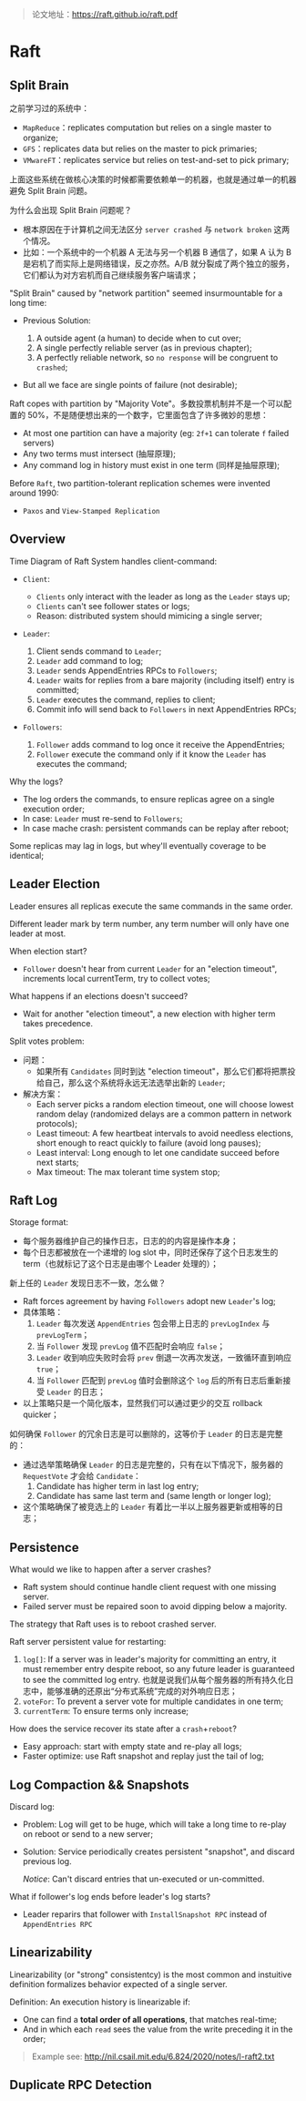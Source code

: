 > 论文地址：https://raft.github.io/raft.pdf

# Raft

## Split Brain

之前学习过的系统中：
  * `MapReduce`：replicates computation but relies on a single master to organize;
  * `GFS`：replicates data but relies on the master to pick primaries;
  * `VMwareFT`：replicates service but relies on test-and-set to pick primary;

上面这些系统在做核心决策的时候都需要依赖单一的机器，也就是通过单一的机器避免 Split Brain 问题。

为什么会出现 Split Brain 问题呢？

- 根本原因在于计算机之间无法区分 `server crashed` 与 `network broken` 这两个情况。
- 比如：一个系统中的一个机器 A 无法与另一个机器 B 通信了，如果 A 认为 B 是宕机了而实际上是网络错误，反之亦然。A/B 就分裂成了两个独立的服务，它们都认为对方宕机而自己继续服务客户端请求；

"Split Brain" caused by "network partition" seemed insurmountable for a long time:

- Previous Solution:
  1. A outside agent (a human) to decide when to cut over;
  2. A single perfectly reliable server (as in previous chapter);
  3. A perfectly reliable network, so `no response` will be congruent to `crashed`;

- But all we face are single points of failure (not desirable);

Raft copes with partition by "Majority Vote"。多数投票机制并不是一个可以配置的 50%，不是随便想出来的一个数字，它里面包含了许多微妙的思想：

- At most one partition can have a majority (eg: `2f+1` can tolerate `f` failed servers)
- Any two terms must intersect (抽屉原理);
- Any command log in history must exist in one term (同样是抽屉原理);

Before `Raft`, two partition-tolerant replication schemes were invented around 1990:

- `Paxos` and `View-Stamped Replication`

## Overview

Time Diagram of Raft System handles client-command:

- `Client`:
  - `Clients` only interact with the leader as long as the `Leader` stays up;
  - `Clients` can't see follower states or logs;
  - Reason: distributed system should mimicing a single server;

- `Leader`:
	1. Client sends command to `Leader`;
  2. `Leader` add command to log;
  3. `Leader` sends AppendEntries RPCs to `Followers`;
  4. `Leader` waits for replies from a bare majority (including itself) entry is committed;
  5. `Leader` executes the command, replies to client;
  6. Commit info will send back to `Followers` in next AppendEntries RPCs;
- `Followers`:
  1. `Follower` adds command to log once it receive the AppendEntries;
  2. `Follower` execute the command only if it know the `Leader` has executes the command;

Why the logs?

- The log orders the commands, to ensure replicas agree on a single execution order;
- In case: `Leader` must re-send to `Followers`;
- In case mache crash: persistent commands can be replay after reboot;

Some replicas may lag in logs, but whey'll eventually coverage to be identical;

## Leader Election

Leader ensures all replicas execute the same commands in the same order.

Different leader mark by term number, any term number will only have one leader at most.

When election start?

- `Follower` doesn't hear from current `Leader` for an "election timeout", increments local currentTerm, try to collect votes;

What happens if an elections doesn't succeed?

- Wait for another "election timeout", a new election with higher term takes precedence.

Split votes problem:

- 问题：
  - 如果所有 `Candidates` 同时到达 "election timeout"，那么它们都将把票投给自己，那么这个系统将永远无法选举出新的 `Leader`;
- 解决方案：
  - Each server picks a random election timeout, one will choose lowest random delay (randomized delays are a common pattern in network protocols);
  - Least timeout: A few heartbeat intervals to avoid needless elections, short enough to react quickly to failure (avoid long pauses);
  - Least interval: Long enough to let one candidate succeed before next starts;
  - Max timeout: The max tolerant time system stop;

## Raft Log

Storage format:

- 每个服务器维护自己的操作日志，日志的的内容是操作本身；
- 每个日志都被放在一个递增的 log slot 中，同时还保存了这个日志发生的 term（也就标记了这个日志是由哪个 Leader 处理的）；

新上任的 `Leader` 发现日志不一致，怎么做？

- Raft forces agreement by having `Followers` adopt new `Leader`'s log;
- 具体策略：
  1. `Leader` 每次发送 `AppendEntries` 包会带上日志的 `prevLogIndex` 与 `prevLogTerm`；
  2. 当 `Follower` 发现 `prevLog` 值不匹配时会响应 `false`；
  3. `Leader` 收到响应失败时会将 `prev` 倒退一次再次发送，一致循环直到响应 `true`；
  4. 当 `Follower` 匹配到 `prevLog` 值时会删除这个 `log` 后的所有日志后重新接受 `Leader` 的日志；
- 以上策略只是一个简化版本，显然我们可以通过更少的交互 rollback quicker；

如何确保 `Follower` 的冗余日志是可以删除的，这等价于 `Leader` 的日志是完整的：

- 通过选举策略确保 `Leader` 的日志是完整的，只有在以下情况下，服务器的 `RequestVote` 才会给 `Candidate`：
  1. Candidate has higher term in last log entry;
  2. Candidate has same last term and (same length or longer log);
- 这个策略确保了被竞选上的 `Leader` 有着比一半以上服务器更新或相等的日志；

## Persistence

What would we like to happen after a server crashes?

- Raft system should continue handle client request with one missing server.
- Failed server must be repaired soon to avoid dipping below a majority.

The strategy that Raft uses is to reboot crashed server.

Raft server persistent value for restarting:

1. `log[]`: If a server was in leader's majority for committing an entry, it must remember entry despite reboot, so any future leader is guaranteed to see the committed log entry. 也就是说我们从每个服务器的所有持久化日志中，能够准确的还原出“分布式系统”完成的对外响应日志；
2. `voteFor`: To prevent a server vote for multiple candidates in one term;
3. `currentTerm`: To ensure terms only increase;

How does the service recover its state after a `crash`+`reboot`?

- Easy approach: start with empty state and re-play all logs;
- Faster optimize: use Raft snapshot and replay just the tail of log;

## Log Compaction && Snapshots

Discard log:

- Problem: Log will get to be huge, which will take a long time to re-play on reboot or send to a new server;

- Solution: Service periodically creates persistent "snapshot", and discard previous log.

  *Notice*: Can't discard entries that un-executed or un-committed.

What if follower's log ends before leader's log starts?

- Leader reparirs that follower with `InstallSnapshot RPC` instead of `AppendEntries RPC`

## Linearizability

Linearizability (or "strong" consistentcy) is the most common and instuitive definition formalizes behavior expected of a single server.

Definition: An execution  history is linearizable if:

- One can find a **total order of all operations**, that matches real-time;
- And in which each `read` sees the value from the write preceding it in the order;

> Example see: http://nil.csail.mit.edu/6.824/2020/notes/l-raft2.txt

## Duplicate RPC Detection

